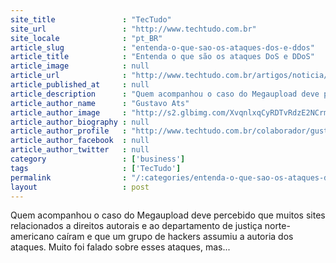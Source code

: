```yaml
---
site_title               : "TecTudo"
site_url                 : "http://www.techtudo.com.br"
site_locale              : "pt_BR"
article_slug             : "entenda-o-que-sao-os-ataques-dos-e-ddos"
article_title            : "Entenda o que são os ataques DoS e DDoS"
article_image            : null
article_url              : "http://www.techtudo.com.br/artigos/noticia/2012/01/entenda-o-que-sao-os-ataques-dos-e-ddos.html"
article_published_at     : null
article_description      : "Quem acompanhou o caso do Megaupload deve percebido que muitos sites relacionados a direitos autorais e ao departamento de justiça norte-americano caíram e que um grupo de hackers assumiu a autoria dos ataques. Muito foi falado sobre esses ataques, mas..."
article_author_name      : "Gustavo Ats"
article_author_image     : "http://s2.glbimg.com/XvqnlxqCyRDTvRdzE2NCrmEjGHI=/30x30/s2.glbimg.com/nbcafPd04r6xmGWJuPxWijjeUSI=/0x0:140x140/75x75/s.glbimg.com/po/tt2/f/original/2013/03/13/gustavo_ats.jpg"
article_author_biography : null
article_author_profile   : "http://www.techtudo.com.br/colaborador/gustavo-ats.html"
article_author_facebook  : null
article_author_twitter   : null
category                 : ['business']
tags                     : ['TecTudo']
permalink                : "/:categories/entenda-o-que-sao-os-ataques-dos-e-ddos/"
layout                   : post
---
```


Quem acompanhou o caso do Megaupload deve percebido que muitos sites relacionados a direitos autorais e ao departamento de justiça norte-americano caíram e que um grupo de hackers assumiu a autoria dos ataques. Muito foi falado sobre esses ataques, mas...
